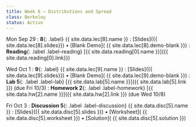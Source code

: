 ```yaml
---
title: Week 6 — Distributions and Spread
class: Berkeley
status: Active
---
```


Mon Sep 29
: **8**{: .label} {{ site.data.lec[8].name }} 
    : [Slides]({{ site.data.lec[8].slides}})
      &#8226; [Blank Demo]( {{ site.data.lec[8].demo-blank }})
: **Reading**{: .label .label-reading} [{{ site.data.reading[0].name }}]({{ site.data.reading[0].link}})

Wed Oct 1
: **9**{: .label} {{ site.data.lec[9].name }} 
    : [Slides]({{ site.data.lec[9].slides}})
      &#8226; [Blank Demo]( {{ site.data.lec[9].demo-blank }})
: **Lab 5**{: .label .label-lab} [{{ site.data.lab[5].name }}]({{ site.data.lab[5].link }}) (due Fri 10/3)
: **Homework 2**{: .label .label-homework} [{{ site.data.hw[2].name }}]({{ site.data.hw[2].link }})
    (due Wed 10/8)

Fri Oct 3
: **Discussion 5**{: .label .label-discussion} {{ site.data.disc[5].name }}
   : [Slides]({{ site.data.disc[5].slides }})
     &#8226; [Worksheet]( {{ site.data.disc[5].worksheet }})
     &#8226; [Solution]( {{ site.data.disc[5].solution }})
